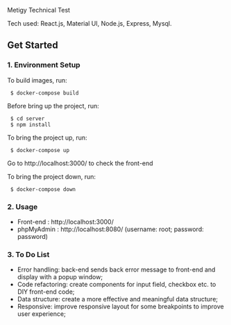 Metigy Technical Test

Tech used: React.js, Material UI, Node.js, Express, Mysql.

## Get Started

### 1. Environment Setup

To build images, run:
``` 
 $ docker-compose build
 ```
 
Before bring up the project, run:
``` 
 $ cd server
 $ npm install
 ```

To bring the project up, run:
``` 
 $ docker-compose up
 ```
Go to http://localhost:3000/ to check the front-end

To bring the project down, run:
``` 
 $ docker-compose down
 ```

### 2. Usage

- Front-end : http://localhost:3000/
- phpMyAdmin : http://localhost:8080/ (username: root; password: password)

### 3. To Do List

- Error handling: back-end sends back error message to front-end and display with a popup window;
- Code refactoring: create components for input field, checkbox etc. to DIY front-end code;
- Data structure: create a more effective and meaningful data structure;
- Responsive: improve responsive layout for some breakpoints to improve user experience;